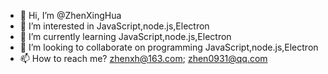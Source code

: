 - 👋 Hi, I’m @ZhenXingHua
- 👀 I’m interested in JavaScript,node.js,Electron
- 🌱 I’m currently learning JavaScript,node.js,Electron
- 💞️ I’m looking to collaborate on programming JavaScript,node.js,Electron
- 📫 How to reach me? zhenxh@163.com; zhen0931@qq.com

<!---
ZhenXingHua/ZhenXingHua is a ✨ special ✨ repository because its `README.md` (this file) appears on your GitHub profile.
You can click the Preview link to take a look at your changes.
--->
